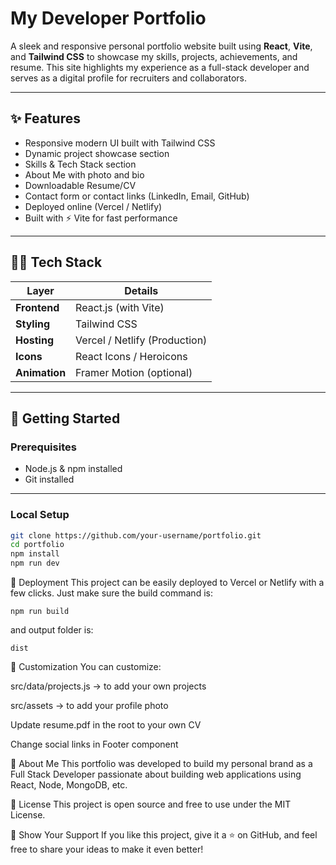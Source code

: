 # My Developer Portfolio

A sleek and responsive personal portfolio website built using **React**, **Vite**, and **Tailwind CSS** to showcase my skills, projects, achievements, and resume. This site highlights my experience as a full-stack developer and serves as a digital profile for recruiters and collaborators.

---

## ✨ Features

- Responsive modern UI built with Tailwind CSS  
- Dynamic project showcase section  
- Skills & Tech Stack section  
- About Me with photo and bio  
- Downloadable Resume/CV  
- Contact form or contact links (LinkedIn, Email, GitHub)  
- Deployed online (Vercel / Netlify)  
- Built with ⚡ Vite for fast performance  

---

## 🧑‍💻 Tech Stack

| Layer             | Details                         |
|------------------|----------------------------------|
| **Frontend**      | React.js (with Vite)            |
| **Styling**       | Tailwind CSS                    |
| **Hosting**       | Vercel / Netlify (Production)   |
| **Icons**         | React Icons / Heroicons         |
| **Animation**     | Framer Motion (optional)        |

---

## 🚀 Getting Started

### Prerequisites

- Node.js & npm installed  
- Git installed  

---

### Local Setup

```bash
git clone https://github.com/your-username/portfolio.git
cd portfolio
npm install
npm run dev
```

🚢 Deployment
This project can be easily deployed to Vercel or Netlify with a few clicks.
Just make sure the build command is:

```arduino
npm run build
```
and output folder is:

```nginx
dist
```
📌 Customization
You can customize:

src/data/projects.js → to add your own projects

src/assets → to add your profile photo

Update resume.pdf in the root to your own CV

Change social links in Footer component

🙋 About Me
This portfolio was developed to build my personal brand as a Full Stack Developer passionate about building web applications using React, Node, MongoDB, etc.

📄 License
This project is open source and free to use under the MIT License.

🌟 Show Your Support
If you like this project, give it a ⭐ on GitHub, and feel free to share your ideas to make it even better!
